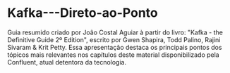 # Kafka---Direto-ao-Ponto
Guia resumido criado por João Costal Aguiar à partir do livro: "Kafka - the Definitive Guide 2º Edition",  escrito por Gwen Shapira, Todd Palino, Rajini Sivaram &amp; Krit Petty. Essa apresentação destaca os principais pontos dos tópicos mais relevantes nos capítulos deste  material disponibilizado pela Confluent, atual detentora da tecnologia.
